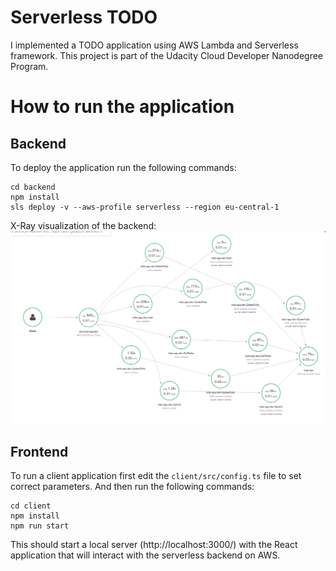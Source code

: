 # Serverless TODO

I implemented a TODO application using AWS Lambda and Serverless framework. This project is part of the Udacity Cloud Developer Nanodegree Program.

# How to run the application

## Backend

To deploy the application run the following commands:

```
cd backend
npm install
sls deploy -v --aws-profile serverless --region eu-central-1
```

X-Ray visualization of the backend:  
![X-Ray Map](images/x-ray-map.png?raw=true "X-Ray Map")

## Frontend

To run a client application first edit the `client/src/config.ts` file to set correct parameters. And then run the following commands:

```
cd client
npm install
npm run start
```

This should start a local server (http://localhost:3000/) with the React application that will interact with the serverless backend on AWS.
